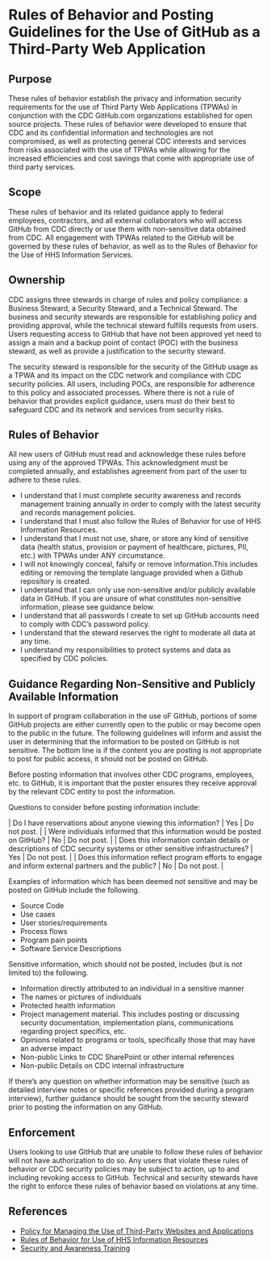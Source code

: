 # Rules of Behavior and Posting Guidelines for the Use of GitHub as a Third-Party Web Application

## Purpose

These rules of behavior establish the privacy and information security requirements for the use of Third Party Web Applications (TPWAs) in conjunction with the CDC GitHub.com organizations established for open source projects. These rules of behavior were developed to ensure that CDC and its confidential information and technologies are not compromised, as well as protecting general CDC interests and services from risks associated with the use of TPWAs while allowing for the increased efficiencies and cost savings that come with appropriate use of third party services.

## Scope

These rules of behavior and its related guidance apply to federal employees, contractors, and all external collaborators who will access GitHub from CDC directly or use them with non-sensitive data obtained from CDC.  All engagement with TPWAs related to the GitHub will be governed by these rules of behavior, as well as to the Rules of Behavior for the Use of HHS Information Services.

## Ownership

CDC assigns three stewards in charge of rules and policy compliance: a Business Steward, a Security Steward, and a Technical Steward. The business and security stewards are responsible for establishing policy and providing approval, while the technical steward fulfills requests from users. Users requesting access to GitHub that have not been approved yet need to assign a main and a backup point of contact (POC) with the business steward, as well as provide a justification to the security steward.

The security steward is responsible for the security of the GitHub usage as a TPWA and its impact on the CDC network and compliance with CDC security policies. All users, including POCs, are responsible for adherence to this policy and associated processes. Where there is not a rule of behavior that provides explicit guidance, users must do their best to safeguard CDC and its network and services from security risks.

## Rules of Behavior

All new users of GitHub must read and acknowledge these rules before using any of the approved TPWAs. This acknowledgment must be completed annually, and establishes agreement from part of the user to adhere to these rules.

* I understand that I must complete security awareness and records management training annually in order to comply with the latest security and records management policies.
* I understand that I must also follow the Rules of Behavior for use of HHS Information Resources.
* I understand that I must not use, share, or store any kind of sensitive data (health status, provision or payment of healthcare, pictures, PII, etc.) with TPWAs under ANY circumstance.
* I will not knowingly conceal, falsify or remove information.This includes editing or removing the template language provided when a Github repository is created.
* I understand that I can only use non-sensitive and/or publicly available data in GitHub. If you are unsure of what constitutes non-sensitive information, please see guidance below.
* I understand that all passwords I create to set up GitHub accounts need to comply with CDC’s password policy.
* I understand that the steward reserves the right to moderate all data at any time.
* I understand my responsibilities to protect systems and data as specified by CDC policies.

## Guidance Regarding Non-Sensitive and Publicly Available Information

In support of program collaboration in the use oF GitHub, portions of some GitHub projects are either currently open to the public or may become open to the public in the future. The following guidelines will inform and assist the user in determining that the information to be posted on GitHub is not sensitive. The bottom line is if the content you are posting is not appropriate to post for public access, it should not be posted on GitHub.

Before posting information that involves other CDC programs, employees, etc. to GitHub, it is important that the poster ensures they receive approval by the relevant CDC entity to post the information.

Questions to consider before posting information include:

| Do I have reservations about anyone viewing this information?                                                     | Yes | Do not post. |
| Were individuals informed that this information would be posted on GitHub?                                        | No  | Do not post. |
| Does this information contain details or descriptions of CDC security systems or other sensitive infrastructures? | Yes | Do not post. |
| Does this information reflect program efforts to engage and inform external partners and the public?              | No  | Do not post. |

Examples of information which has been deemed not sensitive and may be posted on GitHub include the following.

* Source Code
* Use cases
* User stories/requirements
* Process flows
* Program pain points
* Software Service Descriptions
 
Sensitive information, which should not be posted, includes (but is not limited to) the following.

* Information directly attributed to an individual in a sensitive manner
* The names or pictures of individuals
* Protected health information
* Project management material. This includes posting or discussing security documentation, implementation plans, communications regarding project specifics, etc.
* Opinions related to programs or tools, specifically those that may have an adverse impact
* Non-public Links to CDC SharePoint or other internal references
* Non-public Details on CDC internal infrastructure

If there’s any question on whether information may be sensitive (such as detailed interview notes or specific references provided during a program interview), further guidance should be sought from the security steward prior to posting the information on any GitHub. 

## Enforcement

Users looking to use GitHub  that are unable to follow these rules of behavior will not have authorization to do so. Any users that violate these rules of behavior or CDC security policies may be subject to action, up to and including revoking access to GitHub. Technical and security stewards have the right to enforce these rules of behavior based on violations at any time.

## References

* [Policy for Managing the Use of Third-Party Websites and Applications](http://www.hhs.gov/ocio/policy/policy2013_0001.html)
* [Rules of Behavior for Use of HHS Information Resources](http://www.hhs.gov/ocio/policy/hhs-rob.html)
* [Security and Awareness Training](http://sat.cdc.gov/)
